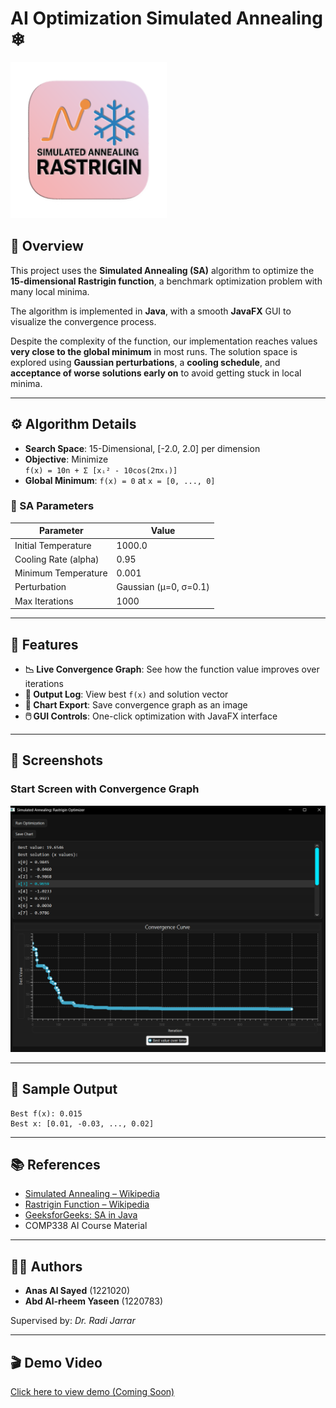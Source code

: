 # AI Optimization Simulated Annealing ❄

<img src="https://github.com/AnasAlSayed18/img/blob/7fb8ab510c22280e60194ee8d1f3e83db83cb4bc/AILogo1.png" width="250" />

## 📜 Overview
This project uses the **Simulated Annealing (SA)** algorithm to optimize the **15-dimensional Rastrigin function**, a benchmark optimization problem with many local minima.

The algorithm is implemented in **Java**, with a smooth **JavaFX** GUI to visualize the convergence process.

Despite the complexity of the function, our implementation reaches values **very close to the global minimum** in most runs. The solution space is explored using **Gaussian perturbations**, a **cooling schedule**, and **acceptance of worse solutions early on** to avoid getting stuck in local minima.

---

## ⚙️ Algorithm Details

- **Search Space**: 15-Dimensional, [-2.0, 2.0] per dimension
- **Objective**: Minimize  
  `f(x) = 10n + Σ [xᵢ² - 10cos(2πxᵢ)]`
- **Global Minimum**: `f(x) = 0` at `x = [0, ..., 0]`

### 🧪 SA Parameters
| Parameter             | Value         |
|----------------------|---------------|
| Initial Temperature  | 1000.0        |
| Cooling Rate (alpha) | 0.95          |
| Minimum Temperature  | 0.001         |
| Perturbation         | Gaussian (μ=0, σ=0.1) |
| Max Iterations       | 1000          |

---

## 🚀 Features
- **📉 Live Convergence Graph**: See how the function value improves over iterations
- **🧮 Output Log**: View best `f(x)` and solution vector
- **💾 Chart Export**: Save convergence graph as an image
- **🖱️ GUI Controls**: One-click optimization with JavaFX interface

---

## 📸 Screenshots

### Start Screen with Convergence Graph
![Start](https://github.com/AnasAlSayed18/img/blob/cd6af4b024dbb653e6302c884d4260acda8ead4b/ai1.png)


---

## 🧠 Sample Output

```text
Best f(x): 0.015
Best x: [0.01, -0.03, ..., 0.02]
```

---

## 📚 References

- [Simulated Annealing – Wikipedia](https://en.wikipedia.org/wiki/Simulated_annealing)
- [Rastrigin Function – Wikipedia](https://en.wikipedia.org/wiki/Test_functions_for_optimization)
- [GeeksforGeeks: SA in Java](https://www.geeksforgeeks.org/simulated-annealing-algorithm)
- COMP338 AI Course Material

---

## 👨‍💻 Authors
- **Anas Al Sayed** (1221020)
- **Abd Al-rheem Yaseen** (1220783)

Supervised by: *Dr. Radi Jarrar*

---

## 🎬 Demo Video
[Click here to view demo (Coming Soon)](#)
